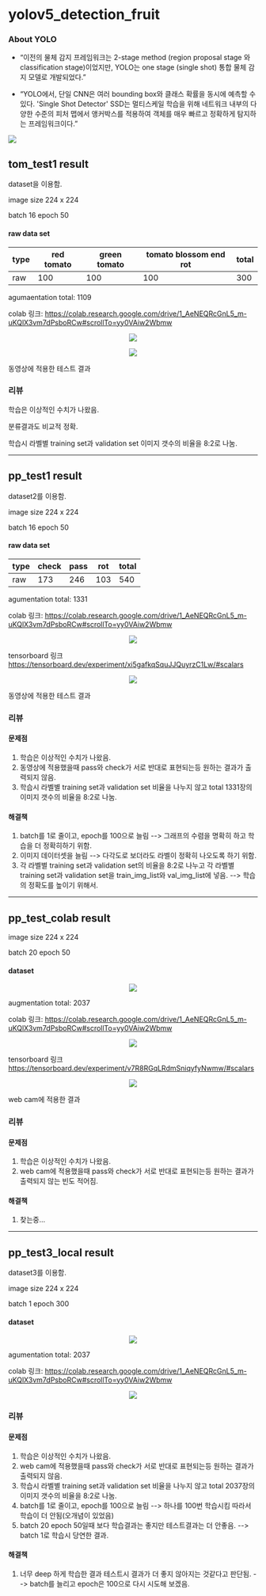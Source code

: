 # yolov5_detection_fruit 


### About YOLO
* “이전의 물체 감지 프레임워크는 2-stage method (region proposal stage 와 classification stage)이었지만, YOLO는 one stage (single shot) 통합 물체 감지 모델로 개발되었다.” 


* “YOLO에서, 단일 CNN은 여러 bounding box와 클래스 확률을 동시에 예측할 수 있다. 'Single Shot Detector' SSD는 멀티스케일 학습을 위해 네트워크 내부의 다양한 수준의 피처 맵에서 앵커박스를 적용하여 객체를 매우 빠르고 정확하게 탐지하는 프레임워크이다.” 

<img src = 'https://user-images.githubusercontent.com/93086581/211190388-49078eed-97bc-4100-ac10-4515cf79f50d.jpg'>


## tom_test1 result

dataset을 이용함.

image size 224 x 224

batch 16 epoch 50

#### raw data set

|type|red tomato|green tomato|tomato blossom end rot|total|
|------|---|---|---|---|
|raw|100|100|100|300|

agumaentation total: 1109

colab 링크: https://colab.research.google.com/drive/1_AeNEQRcGnL5_m-uKQlX3vm7dPsboRCw#scrollTo=yy0VAiw2Wbmw

<p align = 'center'>
  <img src = 'https://github.com/EthanSeok/yolov5_detection_fruit/blob/main/tomato/tom_test1/results.png?raw=true'>
       </p>

<p align = 'center'>
  <img src = 'https://user-images.githubusercontent.com/93086581/182602064-977bdc26-0c43-4cdf-900e-b2e632769cca.png'>
       </p>
  동영상에 적용한 테스트 결과

### 리뷰
  학습은 이상적인 수치가 나왔음.
  
  분류결과도 비교적 정확.

  학습시 라벨별 training set과 validation set 이미지 갯수의 비율을 8:2로 나눔.
  
  
***
  
  

## pp_test1 result 

dataset2를 이용함.

image size 224 x 224
  
batch 16 epoch 50

#### raw data set

|type|check|pass|rot|total|
|------|---|---|---|---|
|raw|173|246|103|540|

agumentation total: 1331

colab 링크: https://colab.research.google.com/drive/1_AeNEQRcGnL5_m-uKQlX3vm7dPsboRCw#scrollTo=yy0VAiw2Wbmw

<p align = 'center'>
  <img src = 'https://github.com/EthanSeok/yolov5_detection_fruit/blob/main/pp_test1/result.png?raw=true'>
       </p> 

  
tensorboard 링크
https://tensorboard.dev/experiment/xi5gafkqSquJJQuyrzC1Lw/#scalars
  
<p align = 'center'>
  <img src = 'https://user-images.githubusercontent.com/93086581/182566576-dabdcc59-6362-4f1c-b7c8-5b7b5eb16c7d.png'>
       </p>
    동영상에 적용한 테스트 결과 
  
  
### 리뷰
  
  #### 문제점
1. 학습은 이상적인 수치가 나왔음. 
2. 동영상에 적용했을때 pass와 check가 서로 반대로 표현되는등 원하는 결과가 출력되지 않음.
3. 학습시 라벨별 training set과 validation set 비율을 나누지 않고 total 1331장의 이미지 갯수의 비율을 8:2로 나눔.
  
  #### 해결책
1. batch를 1로 줄이고, epoch를 100으로 늘림 --> 그래프의 수렴을 명확히 하고 학습을 더 정확히하기 위함.
2. 이미지 데이터셋을 늘림 --> 다각도로 보더라도 라벨이 정확히 나오도록 하기 위함.
3. 각 라벨별 training set과 validation set의 비율을 8:2로 나누고 각 라벨별 training set과 validation set을 train_img_list와 val_img_list에 넣음. --> 학습의 정확도를 높이기 위해서.
  
  
***
  
## pp_test_colab result
  
image size 224 x 224
  
batch 20 epoch 50 
  
#### dataset
  
<p align = 'center'>
  <img src = 'https://github.com/EthanSeok/yolov5_detection_fruit/blob/main/pepper/pp_test3_colab/labels.jpg?raw=true'>
       </p>
  
augmentation total: 2037
  
colab 링크: https://colab.research.google.com/drive/1_AeNEQRcGnL5_m-uKQlX3vm7dPsboRCw#scrollTo=yy0VAiw2Wbmw
  
<p align = 'center'>
  <img src = 'https://github.com/EthanSeok/yolov5_detection_fruit/blob/main/pepper/pp_test3_colab/results.png?raw=true'>
       </p> 
  
tensorboard 링크
https://tensorboard.dev/experiment/v7R8RGqLRdmSniqyfyNwmw/#scalars
  
<p align = 'center'>
  <img src = 'https://github.com/EthanSeok/yolov5_detection_fruit/blob/main/pepper/pp_test3_colab/%ED%99%94%EB%A9%B4%20%EC%BA%A1%EC%B2%98%202022-08-06%20212550.png?raw=true'>
       </p> 
      
web cam에 적용한 결과

### 리뷰
  
  #### 문제점
1. 학습은 이상적인 수치가 나왔음. 
2. web cam에 적용했을때 pass와 check가 서로 반대로 표현되는등 원하는 결과가 출력되지 않는 빈도 적어짐.
  
  #### 해결책
1. 찾는중...
  
  
***
  
## pp_test3_local result 

dataset3를 이용함.

image size 224 x 224
  
batch 1 epoch 300

#### dataset

<p align = 'center'>
  <img src = 'https://github.com/EthanSeok/yolov5_detection_fruit/blob/main/pepper/pp_test3_local/labels.jpg?raw=true'>
       </p> 

agumentation total: 2037

colab 링크: https://colab.research.google.com/drive/1_AeNEQRcGnL5_m-uKQlX3vm7dPsboRCw#scrollTo=yy0VAiw2Wbmw
  
<p align = 'center'>
  <img src = 'https://github.com/EthanSeok/yolov5_detection_fruit/blob/main/pepper/pp_test3_local/results.png?raw=true'>
       </p> 

### 리뷰
  
  #### 문제점
1. 학습은 이상적인 수치가 나왔음. 
2. web cam에 적용했을때 pass와 check가 서로 반대로 표현되는등 원하는 결과가 출력되지 않음.
3. 학습시 라벨별 training set과 validation set 비율을 나누지 않고 total 2037장의 이미지 갯수의 비율을 8:2로 나눔.
4. batch를 1로 줄이고, epoch를 100으로 늘림 --> 하나를 100번 학습시킴 따라서 학습이 더 안됨(오개념이 있었음)
5. batch 20 epoch 50일때 보다 학습결과는 좋지만 테스트결과는 더 안좋음. --> batch 1로 학습시 당연한 결과.
  
  #### 해결책
1. 너무 deep 하게 학습한 결과 테스트시 결과가 더 좋지 않아지는 것같다고 판단됨. --> batch를 늘리고 epoch은 100으로 다시 시도해 보겠음.
